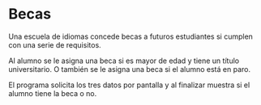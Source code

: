 # Becas

Una escuela de idiomas concede becas a futuros estudiantes si cumplen con una serie de requisitos.

Al alumno se le asigna una beca si es mayor de edad y tiene un título universitario. O también se le asigna una beca si el alumno está en paro.

El programa solicita los tres datos por pantalla y al finalizar muestra si el alumno tiene la beca o no.